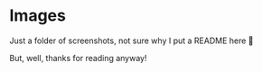 # Images

Just a folder of screenshots, not sure why I put a README here 🤷

But, well, thanks for reading anyway!
